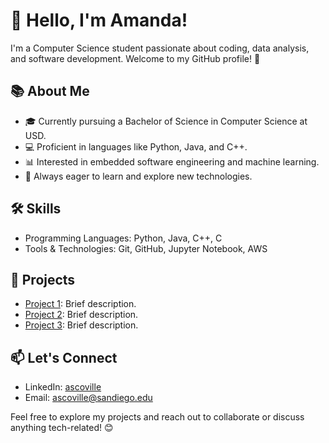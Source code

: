 # 👋 Hello, I'm Amanda!

I'm a Computer Science student passionate about coding, data analysis, and software development. Welcome to my GitHub profile! 🚀

## 📚 About Me

- 🎓 Currently pursuing a Bachelor of Science in Computer Science at USD.
- 💻 Proficient in languages like Python, Java, and C++.
- 📊 Interested in embedded software engineering and machine learning.
- 🌱 Always eager to learn and explore new technologies.

## 🛠️ Skills

- Programming Languages: Python, Java, C++, C
- Tools & Technologies: Git, GitHub, Jupyter Notebook, AWS

## 🌟 Projects

- [Project 1](link): Brief description.
- [Project 2](link): Brief description.
- [Project 3](link): Brief description.

## 📫 Let's Connect

- LinkedIn: [ascoville](https://www.linkedin.com/in/ascoville/)
- Email: [ascoville@sandiego.edu](mailto:ascoville@sandiego.edu)

Feel free to explore my projects and reach out to collaborate or discuss anything tech-related! 😊

